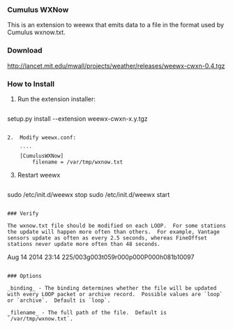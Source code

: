 ### Cumulus WXNow

This is an extension to weewx that emits data to a file in the format used by Cumulus wxnow.txt.

### Download

http://lancet.mit.edu/mwall/projects/weather/releases/weewx-cwxn-0.4.tgz

### How to Install

1.  Run the extension installer:

    ```
setup.py install --extension weewx-cwxn-x.y.tgz
```

2.  Modify weewx.conf:

    ````
    [CumulusWXNow]
        filename = /var/tmp/wxnow.txt
````

3.  Restart weewx

    ```
sudo /etc/init.d/weewx stop
sudo /etc/init.d/weewx start
```

### Verify

The wxnow.txt file should be modified on each LOOP.  For some stations the update will happen more often than others.  For example, Vantage sensors update as often as every 2.5 seconds, whereas FineOffset stations never update more often than 48 seconds.

```
Aug 14 2014 23:14
225/003g003t059r000p000P000h081b10097
```

### Options

_binding_ - The binding determines whether the file will be updated with every LOOP packet or archive record.  Possible values are `loop` or `archive`.  Default is `loop`.

_filename_ - The full path of the file.  Default is `/var/tmp/wxnow.txt`.
